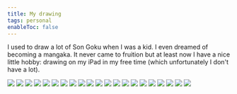 ```yaml
---
title: My drawing
tags: personal
enableToc: false
---
```


I used to draw a lot of Son Goku when I was a kid. I even dreamed of becoming a mangaka. It never came to fruition but at least now I have a nice little hobby: drawing on my iPad in my free time (which unfortunately I don't have a lot).

![](../drawing/anhquan.jpeg)
![](../drawing/anhtuyet.jpeg)
![](../drawing/bella.jpeg)
![](../drawing/ben-bath.jpeg)
![](../drawing/ben-bear.jpeg)
![](../drawing/ben.jpeg)
![](../drawing/dieu.jpeg)
![](../drawing/flying-fish.jpeg)
![](../drawing/lazybee.jpeg)
![](../drawing/link.jpeg)
![](../drawing/mi.jpeg)
![](../drawing/mon.jpeg)
![](../drawing/nam.jpeg)
![](../drawing/phuong.jpeg)
![](../drawing/phuonglinh.jpeg)
![](../drawing/spider-ben.jpeg)
![](../drawing/thanhbinh.jpeg)
![](../drawing/thiendi.jpg)
![](../drawing/thong.jpeg)
![](../drawing/thutrinh.jpeg)
![](../drawing/trungthu.jpeg)
